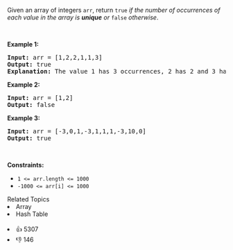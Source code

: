 <p>Given an array of integers <code>arr</code>, return <code>true</code> <em>if the number of occurrences of each value in the array is <strong>unique</strong> or </em><code>false</code><em> otherwise</em>.</p>

<p>&nbsp;</p> 
<p><strong class="example">Example 1:</strong></p>

<pre>
<strong>Input:</strong> arr = [1,2,2,1,1,3]
<strong>Output:</strong> true
<strong>Explanation:</strong>&nbsp;The value 1 has 3 occurrences, 2 has 2 and 3 has 1. No two values have the same number of occurrences.</pre>

<p><strong class="example">Example 2:</strong></p>

<pre>
<strong>Input:</strong> arr = [1,2]
<strong>Output:</strong> false
</pre>

<p><strong class="example">Example 3:</strong></p>

<pre>
<strong>Input:</strong> arr = [-3,0,1,-3,1,1,1,-3,10,0]
<strong>Output:</strong> true
</pre>

<p>&nbsp;</p> 
<p><strong>Constraints:</strong></p>

<ul> 
 <li><code>1 &lt;= arr.length &lt;= 1000</code></li> 
 <li><code>-1000 &lt;= arr[i] &lt;= 1000</code></li> 
</ul>

<div><div>Related Topics</div><div><li>Array</li><li>Hash Table</li></div></div><br><div><li>👍 5307</li><li>👎 146</li></div>